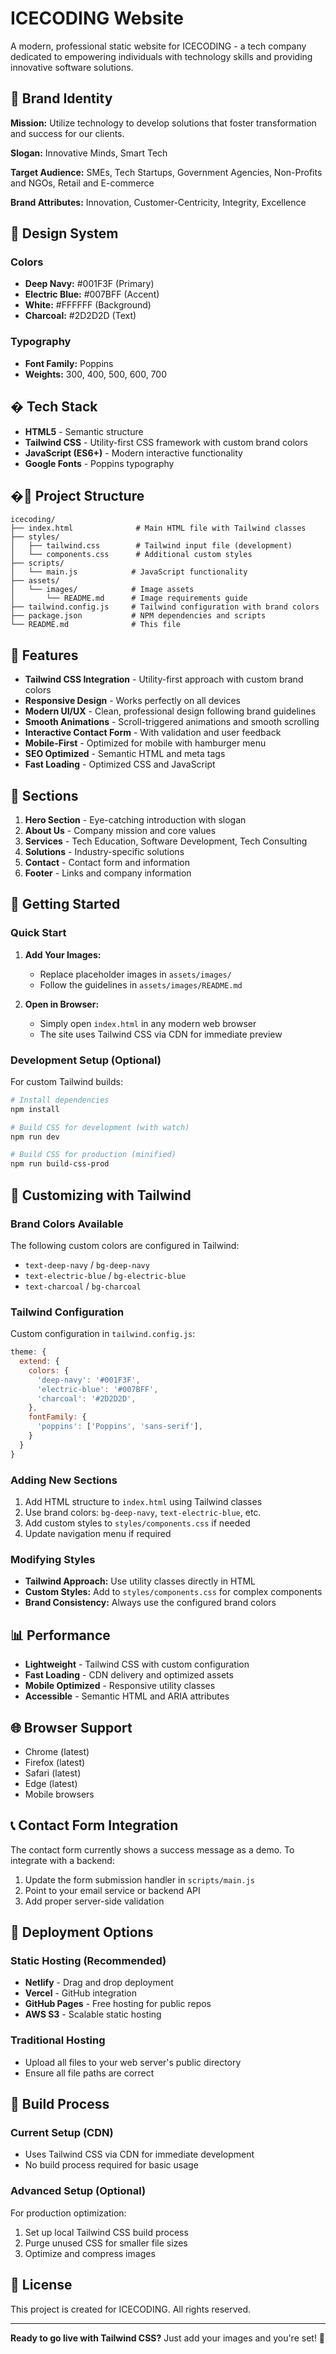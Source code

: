 # ICECODING Website

A modern, professional static website for ICECODING - a tech company dedicated to empowering individuals with technology skills and providing innovative software solutions.

## 🚀 Brand Identity

**Mission:** Utilize technology to develop solutions that foster transformation and success for our clients.

**Slogan:** Innovative Minds, Smart Tech

**Target Audience:** SMEs, Tech Startups, Government Agencies, Non-Profits and NGOs, Retail and E-commerce

**Brand Attributes:** Innovation, Customer-Centricity, Integrity, Excellence

## 🎨 Design System

### Colors
- **Deep Navy:** #001F3F (Primary)
- **Electric Blue:** #007BFF (Accent)
- **White:** #FFFFFF (Background)
- **Charcoal:** #2D2D2D (Text)

### Typography
- **Font Family:** Poppins
- **Weights:** 300, 400, 500, 600, 700

## �️ Tech Stack

- **HTML5** - Semantic structure
- **Tailwind CSS** - Utility-first CSS framework with custom brand colors
- **JavaScript (ES6+)** - Modern interactive functionality
- **Google Fonts** - Poppins typography

## �📁 Project Structure

```
icecoding/
├── index.html              # Main HTML file with Tailwind classes
├── styles/
│   ├── tailwind.css        # Tailwind input file (development)
│   └── components.css      # Additional custom styles
├── scripts/
│   └── main.js            # JavaScript functionality
├── assets/
│   └── images/            # Image assets
│       └── README.md      # Image requirements guide
├── tailwind.config.js     # Tailwind configuration with brand colors
├── package.json           # NPM dependencies and scripts
└── README.md              # This file
```

## 🌟 Features

- **Tailwind CSS Integration** - Utility-first approach with custom brand colors
- **Responsive Design** - Works perfectly on all devices
- **Modern UI/UX** - Clean, professional design following brand guidelines
- **Smooth Animations** - Scroll-triggered animations and smooth scrolling
- **Interactive Contact Form** - With validation and user feedback
- **Mobile-First** - Optimized for mobile with hamburger menu
- **SEO Optimized** - Semantic HTML and meta tags
- **Fast Loading** - Optimized CSS and JavaScript

## 📱 Sections

1. **Hero Section** - Eye-catching introduction with slogan
2. **About Us** - Company mission and core values
3. **Services** - Tech Education, Software Development, Tech Consulting
4. **Solutions** - Industry-specific solutions
5. **Contact** - Contact form and information
6. **Footer** - Links and company information

## 🚀 Getting Started

### Quick Start
1. **Add Your Images:**
   - Replace placeholder images in `assets/images/`
   - Follow the guidelines in `assets/images/README.md`

2. **Open in Browser:**
   - Simply open `index.html` in any modern web browser
   - The site uses Tailwind CSS via CDN for immediate preview

### Development Setup (Optional)
For custom Tailwind builds:

```bash
# Install dependencies
npm install

# Build CSS for development (with watch)
npm run dev

# Build CSS for production (minified)
npm run build-css-prod
```

## 🎨 Customizing with Tailwind

### Brand Colors Available
The following custom colors are configured in Tailwind:
- `text-deep-navy` / `bg-deep-navy`
- `text-electric-blue` / `bg-electric-blue` 
- `text-charcoal` / `bg-charcoal`

### Tailwind Configuration
Custom configuration in `tailwind.config.js`:
```javascript
theme: {
  extend: {
    colors: {
      'deep-navy': '#001F3F',
      'electric-blue': '#007BFF',
      'charcoal': '#2D2D2D',
    },
    fontFamily: {
      'poppins': ['Poppins', 'sans-serif'],
    }
  }
}
```

### Adding New Sections
1. Add HTML structure to `index.html` using Tailwind classes
2. Use brand colors: `bg-deep-navy`, `text-electric-blue`, etc.
3. Add custom styles to `styles/components.css` if needed
4. Update navigation menu if required

### Modifying Styles
- **Tailwind Approach:** Use utility classes directly in HTML
- **Custom Styles:** Add to `styles/components.css` for complex components
- **Brand Consistency:** Always use the configured brand colors

## 📊 Performance

- **Lightweight** - Tailwind CSS with custom configuration
- **Fast Loading** - CDN delivery and optimized assets
- **Mobile Optimized** - Responsive utility classes
- **Accessible** - Semantic HTML and ARIA attributes

## 🌐 Browser Support

- Chrome (latest)
- Firefox (latest)
- Safari (latest)
- Edge (latest)
- Mobile browsers

## 📞 Contact Form Integration

The contact form currently shows a success message as a demo. To integrate with a backend:

1. Update the form submission handler in `scripts/main.js`
2. Point to your email service or backend API
3. Add proper server-side validation

## 🚀 Deployment Options

### Static Hosting (Recommended)
- **Netlify** - Drag and drop deployment
- **Vercel** - GitHub integration
- **GitHub Pages** - Free hosting for public repos
- **AWS S3** - Scalable static hosting

### Traditional Hosting
- Upload all files to your web server's public directory
- Ensure all file paths are correct

## 🔧 Build Process

### Current Setup (CDN)
- Uses Tailwind CSS via CDN for immediate development
- No build process required for basic usage

### Advanced Setup (Optional)
For production optimization:
1. Set up local Tailwind CSS build process
2. Purge unused CSS for smaller file sizes
3. Optimize and compress images

## 📝 License

This project is created for ICECODING. All rights reserved.

---

**Ready to go live with Tailwind CSS?** Just add your images and you're set! 🎉
